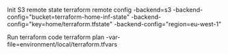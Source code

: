 Init S3 remote state
terraform remote config     -backend=s3     -backend-config="bucket=terraform-home-inf-state"     -backend-config="key=home/terraform.tfstate"     -backend-config="region=eu-west-1"

Run terraform code
terraform plan -var-file=environment/local/terraform.tfvars

